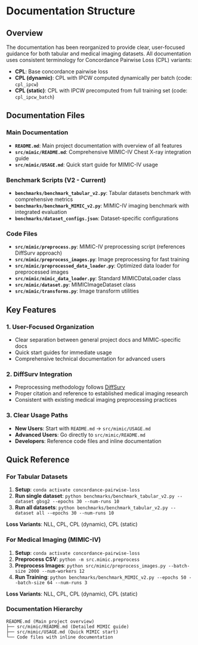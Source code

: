 # Documentation Structure

## Overview
The documentation has been reorganized to provide clear, user-focused guidance for both tabular and medical imaging datasets. All documentation uses consistent terminology for Concordance Pairwise Loss (CPL) variants:
- **CPL**: Base concordance pairwise loss
- **CPL (dynamic)**: CPL with IPCW computed dynamically per batch (code: `cpl_ipcw`)
- **CPL (static)**: CPL with IPCW precomputed from full training set (code: `cpl_ipcw_batch`)

## Documentation Files

### Main Documentation
- **`README.md`**: Main project documentation with overview of all features
- **`src/mimic/README.md`**: Comprehensive MIMIC-IV Chest X-ray integration guide
- **`src/mimic/USAGE.md`**: Quick start guide for MIMIC-IV usage

### Benchmark Scripts (V2 - Current)
- **`benchmarks/benchmark_tabular_v2.py`**: Tabular datasets benchmark with comprehensive metrics
- **`benchmarks/benchmark_MIMIC_v2.py`**: MIMIC-IV imaging benchmark with integrated evaluation
- **`benchmarks/dataset_configs.json`**: Dataset-specific configurations

### Code Files
- **`src/mimic/preprocess.py`**: MIMIC-IV preprocessing script (references DiffSurv approach)
- **`src/mimic/preprocess_images.py`**: Image preprocessing for fast training
- **`src/mimic/preprocessed_data_loader.py`**: Optimized data loader for preprocessed images
- **`src/mimic/mimic_data_loader.py`**: Standard MIMICDataLoader class
- **`src/mimic/dataset.py`**: MIMICImageDataset class
- **`src/mimic/transforms.py`**: Image transform utilities

## Key Features

### 1. **User-Focused Organization**
- Clear separation between general project docs and MIMIC-specific docs
- Quick start guides for immediate usage
- Comprehensive technical documentation for advanced users

### 2. **DiffSurv Integration**
- Preprocessing methodology follows [DiffSurv](https://github.com/andre-vauvelle/diffsurv/blob/main/src/data/preprocess/preprocess_mimic_cxr.py)
- Proper citation and reference to established medical imaging research
- Consistent with existing medical imaging preprocessing practices

### 3. **Clear Usage Paths**
- **New Users**: Start with `README.md` → `src/mimic/USAGE.md`
- **Advanced Users**: Go directly to `src/mimic/README.md`
- **Developers**: Reference code files and inline documentation

## Quick Reference

### For Tabular Datasets
1. **Setup**: `conda activate concordance-pairwise-loss`
2. **Run single dataset**: `python benchmarks/benchmark_tabular_v2.py --dataset gbsg2 --epochs 30 --num-runs 10`
3. **Run all datasets**: `python benchmarks/benchmark_tabular_v2.py --dataset all --epochs 30 --num-runs 10`

**Loss Variants**: NLL, CPL, CPL (dynamic), CPL (static)

### For Medical Imaging (MIMIC-IV)
1. **Setup**: `conda activate concordance-pairwise-loss`
2. **Preprocess CSV**: `python -m src.mimic.preprocess`
3. **Preprocess Images**: `python src/mimic/preprocess_images.py --batch-size 2000 --num-workers 12`
4. **Run Training**: `python benchmarks/benchmark_MIMIC_v2.py --epochs 50 --batch-size 64 --num-runs 3`

**Loss Variants**: NLL, CPL, CPL (dynamic), CPL (static)

### Documentation Hierarchy
```
README.md (Main project overview)
├── src/mimic/README.md (Detailed MIMIC guide)
├── src/mimic/USAGE.md (Quick MIMIC start)
└── Code files with inline documentation
```
